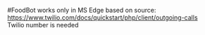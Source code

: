 #FoodBot
works only in MS Edge
based on source: https://www.twilio.com/docs/quickstart/php/client/outgoing-calls	
Twilio number is needed
